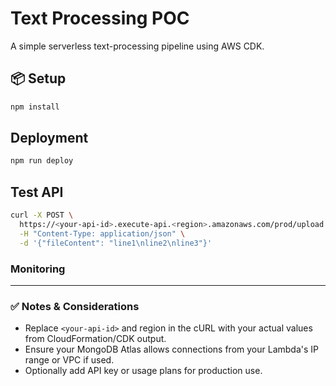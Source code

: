 # Text Processing POC

A simple serverless text-processing pipeline using AWS CDK.

## 📦 Setup

```bash
npm install
```

## Deployment

```bash
npm run deploy
```

## Test API
```bash
curl -X POST \
  https://<your-api-id>.execute-api.<region>.amazonaws.com/prod/upload \
  -H "Content-Type: application/json" \
  -d '{"fileContent": "line1\nline2\nline3"}'
```

### Monitoring

---

### ✅ Notes & Considerations

- Replace `<your-api-id>` and region in the cURL with your actual values from CloudFormation/CDK output.
- Ensure your MongoDB Atlas allows connections from your Lambda's IP range or VPC if used.
- Optionally add API key or usage plans for production use.
